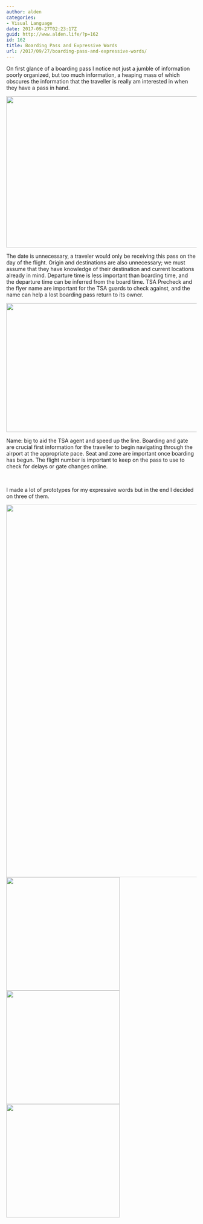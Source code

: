```yaml
---
author: alden
categories:
- Visual Language
date: 2017-09-27T02:23:17Z
guid: http://www.alden.life/?p=162
id: 162
title: Boarding Pass and Expressive Words
url: /2017/09/27/boarding-pass-and-expressive-words/
---
```


On first glance of a boarding pass I notice not just a jumble of information poorly organized, but too much information, a heaping mass of which obscures the information that the traveller is really am interested in when they have a pass in hand.

<img class="alignnone wp-image-163 size-full" src="http://www.alden.life/wp-content/uploads/2017/09/OriginalBoardingPass.png" alt="" width="989" height="400" srcset="http://www.alden.life/wp-content/uploads/2017/09/OriginalBoardingPass.png 989w, http://www.alden.life/wp-content/uploads/2017/09/OriginalBoardingPass-300x121.png 300w, http://www.alden.life/wp-content/uploads/2017/09/OriginalBoardingPass-768x311.png 768w" sizes="(max-width: 989px) 100vw, 989px" />

The date is unnecessary, a traveler would only be receiving this pass on the day of the flight. Origin and destinations are also unnecessary; we must assume that they have knowledge of their destination and current locations already in mind. Departure time is less important than boarding time, and the departure time can be inferred from the board time. TSA Precheck and the flyer name are important for the TSA guards to check against, and the name can help a lost boarding pass return to its owner.

<img class="alignnone wp-image-164 size-large" src="http://www.alden.life/wp-content/uploads/2017/09/BoardingPassRedone-1024x472.png" alt="" width="739" height="341" srcset="http://www.alden.life/wp-content/uploads/2017/09/BoardingPassRedone-1024x472.png 1024w, http://www.alden.life/wp-content/uploads/2017/09/BoardingPassRedone-300x138.png 300w, http://www.alden.life/wp-content/uploads/2017/09/BoardingPassRedone-768x354.png 768w, http://www.alden.life/wp-content/uploads/2017/09/BoardingPassRedone.png 1126w" sizes="(max-width: 739px) 100vw, 739px" />

Name: big to aid the TSA agent and speed up the line. Boarding and gate are crucial first information for the traveller to begin navigating through the airport at the appropriate pace. Seat and zone are important once boarding has begun. The flight number is important to keep on the pass to use to check for delays or gate changes online.

&nbsp;

I made a lot of prototypes for my expressive words but in the end I decided on three of them.

<img class="alignnone wp-image-175 size-large" src="http://www.alden.life/wp-content/uploads/2017/09/Prototypes-3-e1506522096663-768x1024.jpg" alt="" width="739" height="985" srcset="http://www.alden.life/wp-content/uploads/2017/09/Prototypes-3-e1506522096663-768x1024.jpg 768w, http://www.alden.life/wp-content/uploads/2017/09/Prototypes-3-e1506522096663-225x300.jpg 225w" sizes="(max-width: 739px) 100vw, 739px" />

<img class="alignnone size-medium wp-image-168" src="http://www.alden.life/wp-content/uploads/2017/09/disorder-e1506521809785-300x300.jpg" alt="" width="300" height="300" srcset="http://www.alden.life/wp-content/uploads/2017/09/disorder-e1506521809785-300x300.jpg 300w, http://www.alden.life/wp-content/uploads/2017/09/disorder-e1506521809785-150x150.jpg 150w, http://www.alden.life/wp-content/uploads/2017/09/disorder-e1506521809785-768x768.jpg 768w, http://www.alden.life/wp-content/uploads/2017/09/disorder-e1506521809785-1024x1024.jpg 1024w" sizes="(max-width: 300px) 100vw, 300px" />

<img class="alignnone size-medium wp-image-170" src="http://www.alden.life/wp-content/uploads/2017/09/sunflower-e1506521872870-300x300.jpg" alt="" width="300" height="300" srcset="http://www.alden.life/wp-content/uploads/2017/09/sunflower-e1506521872870-300x300.jpg 300w, http://www.alden.life/wp-content/uploads/2017/09/sunflower-e1506521872870-150x150.jpg 150w, http://www.alden.life/wp-content/uploads/2017/09/sunflower-e1506521872870-768x768.jpg 768w, http://www.alden.life/wp-content/uploads/2017/09/sunflower-e1506521872870-1024x1024.jpg 1024w" sizes="(max-width: 300px) 100vw, 300px" />

<img class="alignnone size-medium wp-image-171" src="http://www.alden.life/wp-content/uploads/2017/09/Time-e1506521991569-300x300.jpg" alt="" width="300" height="300" srcset="http://www.alden.life/wp-content/uploads/2017/09/Time-e1506521991569-300x300.jpg 300w, http://www.alden.life/wp-content/uploads/2017/09/Time-e1506521991569-150x150.jpg 150w, http://www.alden.life/wp-content/uploads/2017/09/Time-e1506521991569-768x768.jpg 768w, http://www.alden.life/wp-content/uploads/2017/09/Time-e1506521991569-1024x1024.jpg 1024w" sizes="(max-width: 300px) 100vw, 300px" />

&nbsp;